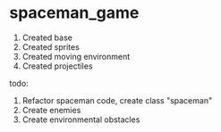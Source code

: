 # spaceman_game

1. Created base
2. Created sprites
3. Created moving environment
4. Created projectiles

todo:
1. Refactor spaceman code, create class "spaceman"
2. Create enemies
3. Create environmental obstacles
